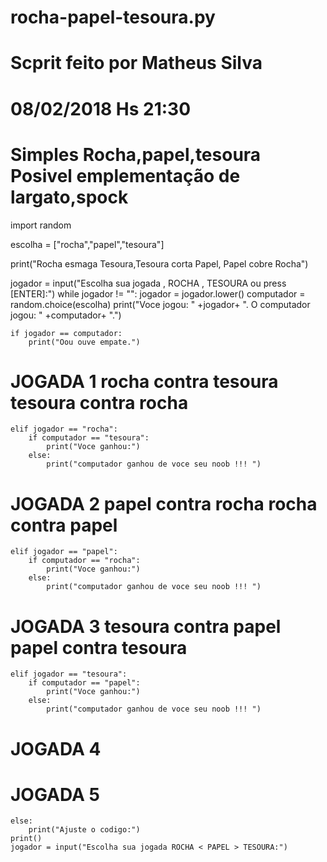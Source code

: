 # rocha-papel-tesoura.py
# Scprit feito por Matheus Silva
# 08/02/2018 Hs 21:30
# Simples Rocha,papel,tesoura Posivel emplementação de largato,spock


import random

escolha = ["rocha","papel","tesoura"]

print("Rocha esmaga Tesoura,Tesoura corta Papel, Papel cobre Rocha")

jogador = input("Escolha sua jogada , ROCHA , TESOURA ou press [ENTER]:")
while jogador != "":
    jogador = jogador.lower()
    computador = random.choice(escolha)
    print("Voce jogou: " +jogador+ ". O computador jogou: " +computador+ ".")

    if jogador == computador:
        print("Oou ouve empate.")

 # JOGADA 1 rocha contra tesoura tesoura contra rocha
    elif jogador == "rocha":
        if computador == "tesoura":
            print("Voce ganhou:")
        else:
            print("computador ganhou de voce seu noob !!! ")
 # JOGADA 2 papel contra rocha rocha contra papel
    elif jogador == "papel":
        if computador == "rocha":
            print("Voce ganhou:")
        else:
            print("computador ganhou de voce seu noob !!! ")
 # JOGADA 3 tesoura contra papel papel contra tesoura
    elif jogador == "tesoura":
        if computador == "papel":
            print("Voce ganhou:")
        else:
            print("computador ganhou de voce seu noob !!! ")
 # JOGADA 4

 # JOGADA 5
    else:
        print("Ajuste o codigo:")
    print()
    jogador = input("Escolha sua jogada ROCHA < PAPEL > TESOURA:")
